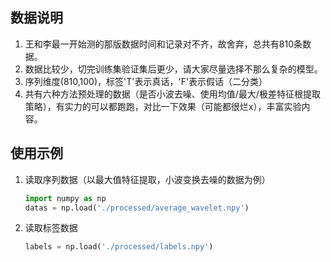 ## 数据说明

1.  王和李最一开始测的那版数据时间和记录对不齐，故舍弃，总共有810条数据。
2.  数据比较少，切完训练集验证集后更少，请大家尽量选择不那么复杂的模型。
3.  序列维度(810,100)，标签'T'表示真话，'F'表示假话（二分类）
4.  共有六种方法预处理的数据（是否小波去噪、使用均值/最大/极差特征根提取策略），有实力的可以都跑跑，对比一下效果（可能都很烂x），丰富实验内容。

## 使用示例

1.  读取序列数据（以最大值特征提取，小波变换去噪的数据为例）

    ```python
    import numpy as np
    datas = np.load('./processed/average_wavelet.npy')
    ```
2.  读取标签数据

    ```python
    labels = np.load('./processed/labels.npy')
    ```

